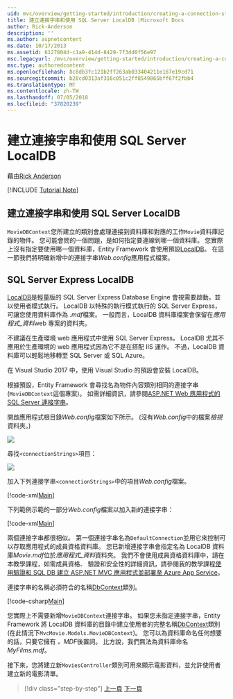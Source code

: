 ```yaml
---
uid: mvc/overview/getting-started/introduction/creating-a-connection-string
title: 建立連接字串和使用 SQL Server LocalDB |Microsoft Docs
author: Rick-Anderson
description: ''
ms.author: aspnetcontent
ms.date: 10/17/2013
ms.assetid: 6127804d-c1a9-414d-8429-7f3dd0f56e97
msc.legacyurl: /mvc/overview/getting-started/introduction/creating-a-connection-string
msc.type: authoredcontent
ms.openlocfilehash: 8c8db3fc121b2ff263ab033404211e167e19cd71
ms.sourcegitcommit: b28cd0313af316c051c2ff8549865bff67f2fbb4
ms.translationtype: MT
ms.contentlocale: zh-TW
ms.lasthandoff: 07/05/2018
ms.locfileid: "37820239"
---
```

<a name="creating-a-connection-string-and-working-with-sql-server-localdb"></a>建立連接字串和使用 SQL Server LocalDB
====================
藉由[Rick Anderson](https://github.com/Rick-Anderson)

[!INCLUDE [Tutorial Note](sample/code-location.md)]

## <a name="creating-a-connection-string-and-working-with-sql-server-localdb"></a>建立連接字串和使用 SQL Server LocalDB

`MovieDBContext`您所建立的類別會處理連接到資料庫和對應的工作`Movie`資料庫記錄的物件。 您可能會問的一個問題，是如何指定要連線到哪一個資料庫。 您實際上沒有指定要使用哪一個資料庫，Entity Framework 會使用預設[LocalDB](https://docs.microsoft.com/sql/database-engine/configure-windows/sql-server-2016-express-localdb)。 在這一節我們將明確新增中的連接字串*Web.config*應用程式檔案。

## <a name="sql-server-express-localdb"></a>SQL Server Express LocalDB

[LocalDB](https://docs.microsoft.com/sql/database-engine/configure-windows/sql-server-2016-express-localdb)是輕量版的 SQL Server Express Database Engine 會視需要啟動，並以使用者模式執行。 LocalDB 以特殊的執行模式執行的 SQL Server Express，可讓您使用資料庫作為 *.mdf*檔案。 一般而言，LocalDB 資料庫檔案會保留在*應用程式\_資料*web 專案的資料夾。

不建議在生產環境 web 應用程式中使用 SQL Server Express。 LocalDB 尤其不應用於生產環境的 web 應用程式因為它不是在搭配 IIS 運作。 不過，LocalDB 資料庫可以輕鬆地移轉至 SQL Server 或 SQL Azure。

在 Visual Studio 2017 中，使用 Visual Studio 的預設會安裝 LocalDB。

根據預設，Entity Framework 會尋找名為物件內容類別相同的連接字串 (`MovieDBContext`這個專案)。 如需詳細資訊，請參閱[ASP.NET Web 應用程式的 SQL Server 連接字串](https://msdn.microsoft.com/library/jj653752.aspx)。

開啟應用程式根目錄*Web.config*檔案如下所示。 (沒有*Web.config*中的檔案*檢視*資料夾。)

![](creating-a-connection-string/_static/image1.png)

尋找`<connectionStrings>`項目：

![](creating-a-connection-string/_static/image2.png)

加入下列連接字串`<connectionStrings>`中的項目*Web.config*檔案。

[!code-xml[Main](creating-a-connection-string/samples/sample1.xml)]

下列範例示範的一部分*Web.config*檔案以加入新的連接字串：

[!code-xml[Main](creating-a-connection-string/samples/sample2.xml)]

兩個連接字串都很相似。 第一個連接字串名為`DefaultConnection`並用它來控制可以存取應用程式的成員資格資料庫。 您已新增連接字串會指定名為 LocalDB 資料庫*Movie.mdf*位於*應用程式\_資料*資料夾。 我們不會使用成員資格資料庫中，請在本教學課程，如需成員資格、 驗證和安全性的詳細資訊，請參閱我的教學課程[使用驗證和 SQL DB 建立 ASP.NET MVC 應用程式並部署至 Azure App Service](https://docs.microsoft.com/aspnet/core/security/authorization/secure-data)。

連接字串的名稱必須符合的名稱[DbContext](https://msdn.microsoft.com/library/system.data.entity.dbcontext(v=vs.103).aspx)類別。

[!code-csharp[Main](creating-a-connection-string/samples/sample3.cs?highlight=15)]

您實際上不需要新增`MovieDBContext`連接字串。 如果您未指定連接字串，Entity Framework 將 LocalDB 資料庫的目錄中建立使用者的完整名稱[DbContext](https://msdn.microsoft.com/library/system.data.entity.dbcontext(v=vs.103).aspx)類別 (在此情況下`MvcMovie.Models.MovieDBContext`)。 您可以為資料庫命名任何想要的話，只要它擁有 *。MDF*後置詞。 比方說，我們無法為資料庫命名*MyFilms.mdf*。

接下來，您將建立新`MoviesController`類別可用來顯示電影資料，並允許使用者建立新的電影清單。

> [!div class="step-by-step"]
> [上一頁](adding-a-model.md)
> [下一頁](accessing-your-models-data-from-a-controller.md)
